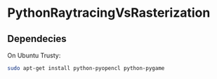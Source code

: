 PythonRaytracingVsRasterization
===============================

## Dependecies

On Ubuntu Trusty:

``` bash
sudo apt-get install python-pyopencl python-pygame
```
